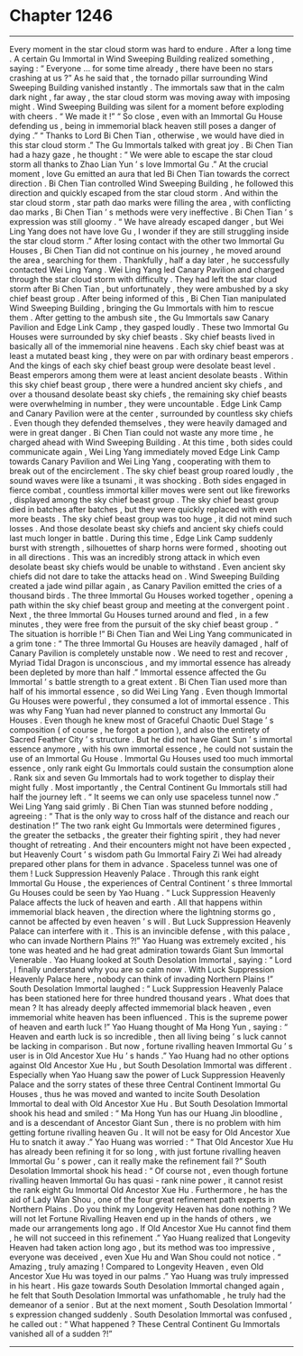 
# Chapter 1246


---

Every moment in the star cloud storm was hard to endure .
After a long time .
A certain Gu Immortal in Wind Sweeping Building realized something , saying : “ Everyone … for some time already , there have been no stars crashing at us ?”
As he said that , the tornado pillar surrounding Wind Sweeping Building vanished instantly .
The immortals saw that in the calm dark night , far away , the star cloud storm was moving away with imposing might .
Wind Sweeping Building was silent for a moment before exploding with cheers .
“ We made it !”
“ So close , even with an Immortal Gu House defending us , being in immemorial black heaven still poses a danger of dying .”
“ Thanks to Lord Bi Chen Tian , otherwise , we would have died in this star cloud storm .”
The Gu Immortals talked with great joy .
Bi Chen Tian had a hazy gaze , he thought : “ We were able to escape the star cloud storm all thanks to Zhao Lian Yun ’ s love Immortal Gu .”
At the crucial moment , love Gu emitted an aura that led Bi Chen Tian towards the correct direction .
Bi Chen Tian controlled Wind Sweeping Building , he followed this direction and quickly escaped from the star cloud storm .
And within the star cloud storm , star path dao marks were filling the area , with conflicting dao marks , Bi Chen Tian ’ s methods were very ineffective .
Bi Chen Tian ’ s expression was still gloomy .
“ We have already escaped danger , but Wei Ling Yang does not have love Gu , I wonder if they are still struggling inside the star cloud storm .”
After losing contact with the other two Immortal Gu Houses , Bi Chen Tian did not continue on his journey , he moved around the area , searching for them .
Thankfully , half a day later , he successfully contacted Wei Ling Yang .
Wei Ling Yang led Canary Pavilion and charged through the star cloud storm with difficulty . They had left the star cloud storm after Bi Chen Tian , but unfortunately , they were ambushed by a sky chief beast group .
After being informed of this , Bi Chen Tian manipulated Wind Sweeping Building , bringing the Gu Immortals with him to rescue them .
After getting to the ambush site , the Gu Immortals saw Canary Pavilion and Edge Link Camp , they gasped loudly .
These two Immortal Gu Houses were surrounded by sky chief beasts .
Sky chief beasts lived in basically all of the immemorial nine heavens . Each sky chief beast was at least a mutated beast king , they were on par with ordinary beast emperors . And the kings of each sky chief beast group were desolate beast level . Beast emperors among them were at least ancient desolate beasts .
Within this sky chief beast group , there were a hundred ancient sky chiefs , and over a thousand desolate beast sky chiefs , the remaining sky chief beasts were overwhelming in number , they were uncountable .
Edge Link Camp and Canary Pavilion were at the center , surrounded by countless sky chiefs . Even though they defended themselves , they were heavily damaged and were in great danger .
Bi Chen Tian could not waste any more time , he charged ahead with Wind Sweeping Building .
At this time , both sides could communicate again , Wei Ling Yang immediately moved Edge Link Camp towards Canary Pavilion and Wei Ling Yang , cooperating with them to break out of the encirclement .
The sky chief beast group roared loudly , the sound waves were like a tsunami , it was shocking .
Both sides engaged in fierce combat , countless immortal killer moves were sent out like fireworks , displayed among the sky chief beast group .
The sky chief beast group died in batches after batches , but they were quickly replaced with even more beasts .
The sky chief beast group was too huge , it did not mind such losses .
And those desolate beast sky chiefs and ancient sky chiefs could last much longer in battle .
During this time , Edge Link Camp suddenly burst with strength , silhouettes of sharp horns were formed , shooting out in all directions .
This was an incredibly strong attack in which even desolate beast sky chiefs would be unable to withstand . Even ancient sky chiefs did not dare to take the attacks head on .
Wind Sweeping Building created a jade wind pillar again , as Canary Pavilion emitted the cries of a thousand birds .
The three Immortal Gu Houses worked together , opening a path within the sky chief beast group and meeting at the convergent point .
Next , the three Immortal Gu Houses turned around and fled , in a few minutes , they were free from the pursuit of the sky chief beast group .
“ The situation is horrible !” Bi Chen Tian and Wei Ling Yang communicated in a grim tone : “ The three Immortal Gu Houses are heavily damaged , half of Canary Pavilion is completely unstable now . We need to rest and recover , Myriad Tidal Dragon is unconscious , and my immortal essence has already been depleted by more than half .”
Immortal essence affected the Gu Immortal ’ s battle strength to a great extent .
Bi Chen Tian used more than half of his immortal essence , so did Wei Ling Yang .
Even though Immortal Gu Houses were powerful , they consumed a lot of immortal essence .
This was why Fang Yuan had never planned to construct any Immortal Gu Houses .
Even though he knew most of Graceful Chaotic Duel Stage ’ s composition ( of course , he forgot a portion ), and also the entirety of Sacred Feather City ’ s structure . But he did not have Giant Sun ’ s immortal essence anymore , with his own immortal essence , he could not sustain the use of an Immortal Gu House .
Immortal Gu Houses used too much immortal essence , only rank eight Gu Immortals could sustain the consumption alone . Rank six and seven Gu Immortals had to work together to display their might fully .
Most importantly , the Central Continent Gu Immortals still had half the journey left .
“ It seems we can only use spaceless tunnel now .” Wei Ling Yang said grimly .
Bi Chen Tian was stunned before nodding , agreeing : “ That is the only way to cross half of the distance and reach our destination !”
The two rank eight Gu Immortals were determined figures , the greater the setbacks , the greater their fighting spirit , they had never thought of retreating .
And their encounters might not have been expected , but Heavenly Court ’ s wisdom path Gu Immortal Fairy Zi Wei had already prepared other plans for them in advance .
Spaceless tunnel was one of them !
Luck Suppression Heavenly Palace .
Through this rank eight Immortal Gu House , the experiences of Central Continent ’ s three Immortal Gu Houses could be seen by Yao Huang .
“ Luck Suppression Heavenly Palace affects the luck of heaven and earth . All that happens within immemorial black heaven , the direction where the lightning storms go , cannot be affected by even heaven ’ s will . But Luck Suppression Heavenly Palace can interfere with it . This is an invincible defense , with this palace , who can invade Northern Plains ?!” Yao Huang was extremely excited , his tone was heated and he had great admiration towards Giant Sun Immortal Venerable .
Yao Huang looked at South Desolation Immortal , saying : “ Lord , I finally understand why you are so calm now . With Luck Suppression Heavenly Palace here , nobody can think of invading Northern Plains !”
South Desolation Immortal laughed : “ Luck Suppression Heavenly Palace has been stationed here for three hundred thousand years . What does that mean ? It has already deeply affected immemorial black heaven , even immemorial white heaven has been influenced . This is the supreme power of heaven and earth luck !”
Yao Huang thought of Ma Hong Yun , saying : “ Heaven and earth luck is so incredible , then all living being ’ s luck cannot be lacking in comparison . But now , fortune rivalling heaven Immortal Gu ’ s user is in Old Ancestor Xue Hu ’ s hands .”
Yao Huang had no other options against Old Ancestor Xue Hu , but South Desolation Immortal was different .
Especially when Yao Huang saw the power of Luck Suppression Heavenly Palace and the sorry states of these three Central Continent Immortal Gu Houses , thus he was moved and wanted to incite South Desolation Immortal to deal with Old Ancestor Xue Hu .
But South Desolation Immortal shook his head and smiled : “ Ma Hong Yun has our Huang Jin bloodline , and is a descendant of Ancestor Giant Sun , there is no problem with him getting fortune rivalling heaven Gu . It will not be easy for Old Ancestor Xue Hu to snatch it away .”
Yao Huang was worried : “ That Old Ancestor Xue Hu has already been refining it for so long , with just fortune rivalling heaven Immortal Gu ’ s power , can it really make the refinement fail ?”
South Desolation Immortal shook his head : “ Of course not , even though fortune rivalling heaven Immortal Gu has quasi - rank nine power , it cannot resist the rank eight Gu Immortal Old Ancestor Xue Hu . Furthermore , he has the aid of Lady Wan Shou , one of the four great refinement path experts in Northern Plains . Do you think my Longevity Heaven has done nothing ? We will not let Fortune Rivalling Heaven end up in the hands of others , we made our arrangements long ago . If Old Ancestor Xue Hu cannot find them , he will not succeed in this refinement .”
Yao Huang realized that Longevity Heaven had taken action long ago , but its method was too impressive , everyone was deceived , even Xue Hu and Wan Shou could not notice .
“ Amazing , truly amazing ! Compared to Longevity Heaven , even Old Ancestor Xue Hu was toyed in our palms .” Yao Huang was truly impressed in his heart .
His gaze towards South Desolation Immortal changed again , he felt that South Desolation Immortal was unfathomable , he truly had the demeanor of a senior .
But at the next moment , South Desolation Immortal ’ s expression changed suddenly .
South Desolation Immortal was confused , he called out : “ What happened ? These Central Continent Gu Immortals vanished all of a sudden ?!”

---

